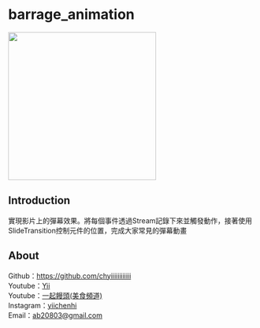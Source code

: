 # barrage_animation

<img src="demo/app.gif" width="300" />

## Introduction

實現影片上的彈幕效果。將每個事件透過Stream記錄下來並觸發動作，接著使用SlideTransition控制元件的位置，完成大家常見的彈幕動畫

## About

Github：<https://github.com/chyiiiiiiiiiiii> <br/>
Youtube：[Yii](https://www.youtube.com/user/a22601807/videos) <br/>
Youtube：[一起饅頭(美食頻道)](https://www.youtube.com/channel/UC8-CcCmlIhIGcs9pdxx_BSw/videos]) <br/>
Instagram：[yiichenhi](https://www.instagram.com/yiichenhi/) <br/>
Email：ab20803@gmail.com <br/>
